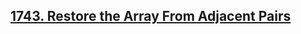 ## [1743. Restore the Array From Adjacent Pairs](https://leetcode.com/problems/restore-the-array-from-adjacent-pairs)
